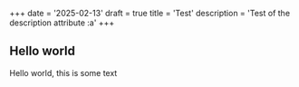 +++
date = '2025-02-13'
draft = true
title = 'Test'
description = 'Test of the description attribute :a'
+++

## Hello world
Hello world, this is some text